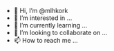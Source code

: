 - 👋 Hi, I’m @mlhkork
- 👀 I’m interested in ...
- 🌱 I’m currently learning ...
- 💞️ I’m looking to collaborate on ...
- 📫 How to reach me ...

<!---
mlhkork/mlhkork is a ✨ special ✨ repository because its `README.md` (this file) appears on your GitHub profile.
You can click the Preview link to take a look at your changes.
--->
